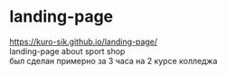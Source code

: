 # landing-page
https://kuro-sik.github.io/landing-page/
<br>
landing-page about sport shop
<br>
был сделан примерно за 3 часа на 2 курсе колледжа

